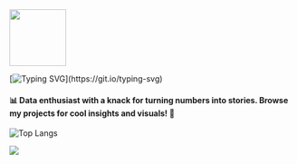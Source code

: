 <div id="header" >
<img src="https://i.giphy.com/media/v1.Y2lkPTc5MGI3NjExaG03NjFoNmM1bmphb2p4ZHQ4cnR4d3I1Nm1idW85MHIybWwxMno3aSZlcD12MV9pbnRlcm5hbF9naWZfYnlfaWQmY3Q9cw/NgurY1o4z080Jfoyzw/giphy.gif" width="100"/>
</div>

[![Typing SVG](https://readme-typing-svg.herokuapp.com?font=Fira+Code&size=16&pause=900&color=050100&random=false&height=35&lines=Hey+I'm+Hemasri!)](https://git.io/typing-svg)
#### 📊 Data enthusiast with a knack for turning numbers into stories. Browse my projects for cool insights and visuals! 🚀



![Top Langs](https://github-readme-stats.vercel.app/api/top-langs/?username=heymasri&layout=compact)

![](https://komarev.com/ghpvc/?username=heymasri&style=flat-square)








